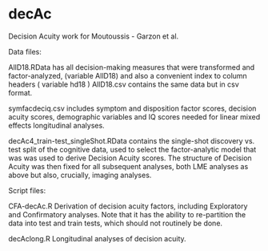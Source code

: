 # decAc
Decision Acuity work for Moutoussis - Garzon et al.

Data files:

AllD18.RData has all decision-making measures that were transformed and factor-analyzed, (variable AllD18) and also a convenient index to column headers ( variable hd18 )
AllD18.csv contains the same data but in csv format.

symfacdeciq.csv includes symptom and disposition factor scores, decision acuity scores, demographic variables and IQ scores needed for linear mixed effects longitudinal analyses.

decAc4_train-test_singleShot.RData contains the single-shot discovery vs. test split of the cognitive data, used to select the factor-analytic model that was was used to derive Decision Acuity scores. The structure of Decision Acuity was then fixed for all subsequent analyses, both LME analyses as above but also, crucially, imaging analyses.

Script files:

CFA-decAc.R Derivation of decision acuity factors, including Exploratory and Confirmatory analyses. Note that it has the ability to re-partition the data into test and train tests, which should not routinely be done.

decAclong.R Longitudinal analyses of decision acuity.
